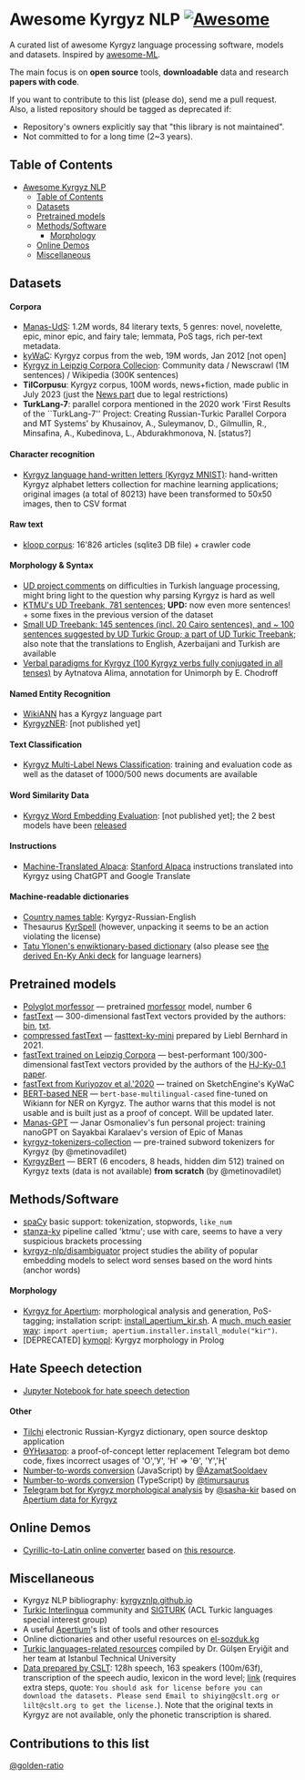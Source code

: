 # Awesome Kyrgyz NLP [![Awesome](https://cdn.rawgit.com/sindresorhus/awesome/d7305f38d29fed78fa85652e3a63e154dd8e8829/media/badge.svg)](https://github.com/sindresorhus/awesome)

A curated list of awesome Kyrgyz language processing software, models and datasets. Inspired by [awesome-ML](https://github.com/josephmisiti/awesome-machine-learning). 

The main focus is on **open source** tools, **downloadable** data and research **papers with code**.

If you want to contribute to this list (please do), send me a pull request.
Also, a listed repository should be tagged as deprecated if:

* Repository's owners explicitly say that "this library is not maintained".
* Not committed to for a long time (2~3 years).

## Table of Contents
<!-- MarkdownTOC depth=3 -->
- [Awesome Kyrgyz NLP](#awesome-kyrgyz-nlp)
  - [Table of Contents](#table-of-contents)
  - [Datasets](#data)
  - [Pretrained models](#pretrained-models)
  - [Methods/Software](#software)
      - [Morphology](#morphology-s)
  - [Online Demos](#demos)
  - [Miscellaneous](#misc)
<!-- /MarkdownTOC -->

<a name="data"></a>
## Datasets

#### Corpora

* [Manas-UdS](http://fedora.clarin-d.uni-saarland.de/kyrgyz/index.html): 1.2M words, 84 literary texts, 5 genres: novel, novelette, epic, minor epic, and fairy tale; lemmata, PoS tags, rich per-text metadata.
* [kyWaC](https://www.sketchengine.eu/kywac-kyrgyz-corpus/): Kyrgyz corpus from the web, 19M words, Jan 2012 [not open]
* [Kyrgyz in Leipzig Corpora Collecion](https://wortschatz.uni-leipzig.de/en/download/Kirghiz): Community data / Newscrawl (1M sentences) / Wikipedia (300K sentences)
* **TilCorpusu**: Kyrgyz corpus, 100M words, news+fiction, made public in July 2023 (just the [News part](https://huggingface.co/datasets/the-cramer-project/Kyrgyz_News_Corpus) due to legal restrictions)
* **TurkLang-7**: parallel corpora mentioned in the 2020 work 'First Results of the ``TurkLang-7'' Project: Creating Russian-Turkic Parallel Corpora and MT Systems' by Khusainov, A., Suleymanov, D., Gilmullin, R., Minsafina, A., Kubedinova, L., Abdurakhmonova, N. [status?]

#### Character recognition
* [Kyrgyz language hand-written letters (Kyrgyz MNIST)](https://github.com/Akyl-AI/kyrgyz_MNIST): hand-written Kyrgyz alphabet letters collection for machine learning applications; original images (a total of 80213) have been transformed to 50x50 images, then to CSV format

#### Raw text
* [kloop corpus](https://github.com/kyrgyz-nlp/kloop-corpus): 16'826 articles (sqlite3 DB file) + crawler code

#### Morphology &amp; Syntax
* [UD project comments](https://universaldependencies.org/tr/) on difficulties in Turkish language processing, might bring light to the question why parsing Kyrgyz is hard as well
* [KTMU's UD Treebank, 781 sentences](https://github.com/UniversalDependencies/UD_Kyrgyz-KTMU); **UPD:** now even more sentences! + some fixes in the previous version of the dataset
* [Small UD Treebank: 145 sentences (incl. 20 Cairo sentences), and ~ 100 sentences suggested by UD Turkic Group; a part of UD Turkic Treebank](https://github.com/UniversalDependencies/UD_Kyrgyz-TueCL); also note that the translations to English, Azerbaijani and Turkish are available
* [Verbal paradigms for Kyrgyz (100 Kyrgyz verbs fully conjugated in all tenses)](https://github.com/unimorph/kir) by Aytnatova Alima, annotation for Unimorph by E. Chodroff

#### Named Entity Recognition
* [WikiANN](https://huggingface.co/datasets/wikiann) has a Kyrgyz language part
* [KyrgyzNER](https://github.com/Akyl-AI/KyrgyzNER): [not published yet]

#### Text Classification
* [Kyrgyz Multi-Label News Classification](https://github.com/alexeyev/kyrgyz-multi-label-topic-classification): training and evaluation code as well as the dataset of 1000/500 news documents are available

#### Word Similarity Data
* [Kyrgyz Word Embedding Evaluation](https://github.com/alexeyev/kyrgyz-embedding-evaluation): [not published yet]; the 2 best models have been [released](https://zenodo.org/records/14544743)

#### Instructions
* [Machine-Translated Alpaca](https://github.com/Akyl-AI/kyrgyz-alpaca): [Stanford Alpaca](https://github.com/tatsu-lab/stanford_alpaca) instructions translated into Kyrgyz using ChatGPT and Google Translate

#### Machine-readable dictionaries
* [Country names table](https://github.com/kyrgyz-nlp/country_names/blob/main/country_names_in_kyrgyz.tsv): Kyrgyz-Russian-English
* Thesaurus [KyrSpell](http://kyrgyzorfo.narod.ru/) (however, unpacking it seems to be an action violating the license)
* [Tatu Ylonen's enwiktionary-based dictionary](https://kaikki.org/dictionary/Kyrgyz/index.html) (also please see [the derived En-Ky Anki deck](https://ankiweb.net/shared/info/518863963) for language learners)


<a name="pretrained-models"></a>
## Pretrained models
* [Polyglot morfessor](https://github.com/aboSamoor/polyglot/blob/master/docs/MorphologicalAnalysis.rst) —  pretrained [morfessor](http://www.cis.hut.fi/cis/projects/morpho/) model, number 6
* [fastText](https://fasttext.cc/docs/en/crawl-vectors.html) — 300-dimensional fastText vectors provided by the authors: [bin](https://dl.fbaipublicfiles.com/fasttext/vectors-crawl/cc.ky.300.bin.gz), [txt](https://dl.fbaipublicfiles.com/fasttext/vectors-crawl/cc.ky.300.vec.gz).
* [compressed fastText](https://github.com/avidale/compress-fasttext) — [fasttext-ky-mini](https://zenodo.org/record/4905385/files/fasttext-ky-mini?download=1) prepared by Liebl Bernhard in 2021.
* [fastText trained on Leipzig Corpora](https://zenodo.org/records/14544743) — best-performant 100/300-dimensional fastText vectors provided by the authors of the [HJ-Ky-0.1 paper](https://arxiv.org/pdf/2411.10724).
* [fastText from Kuriyozov et al.'2020](https://zenodo.org/records/3666697) — trained on SketchEngine's KyWaC
* [BERT-based NER](https://huggingface.co/murat/kyrgyz_language_NER) —  `bert-base-multilingual-cased` fine-tuned on Wikiann for NER on Kyrgyz. The author warns that this model is not usable and is built just as a proof of concept. Will be updated later.
* [Manas-GPT](https://github.com/janarosmonaliev/Manas-GPT/)  —  Janar Osmonaliev's fun personal project: training nanoGPT on Sayakbai Karalaev's version of Epic of Manas
* [kyrgyz-tokenizers-collection](https://huggingface.co/collections/metinovadilet/kyrgyz-tokenizers-collection-67bc7511855a6b996b94286c)  —  pre-trained subword tokenizers for Kyrgyz (by @metinovadilet)
* [KyrgyzBert](https://huggingface.co/metinovadilet/KyrgyzBert) — BERT (6 encoders, 8 heads, hidden dim 512) trained on Kyrgyz texts (data is not available) **from scratch**  (by @metinovadilet)

<a name="software"></a>
## Methods/Software

* [spaCy](https://github.com/explosion/spaCy/tree/master/spacy/lang/ky) basic support: tokenization, stopwords, `like_num`
* [stanza-ky](https://huggingface.co/stanfordnlp/stanza-ky) pipeline called 'ktmu'; use with care, seems to have a very suspicious brackets processing
* [kyrgyz-nlp/disambiguator](http://github.com/kyrgyz-nlp/disambiguator) project studies the ability of popular embedding models to select word senses based on the word hints (anchor words)

#### Morphology <a name="morphology-s"></a>
* [Kyrgyz for Apertium](https://github.com/apertium/apertium-kir/): morphological analysis and generation, PoS-tagging; installation script: [install_apertium_kir.sh](/install_apertium_kir.sh). A [much, much easier way](https://github.com/apertium/apertium-python/): `import apertium; apertium.installer.install_module("kir")`.
* [DEPRECATED] [kymopl](https://github.com/dens-den/kymopl): Kyrgyz morphology in Prolog

## Hate Speech detection
* [Jupyter Notebook for hate speech detection](https://github.com/kyrgyz-nlp/hate-speech-examples)

#### Other
* [Tilchi](https://github.com/IncorexLLC/Tilchi) electronic Russian-Kyrgyz dictionary, open source desktop application
* [ӨҮҢизатор](https://github.com/kyrgyz-nlp/letter_replacer): a proof-of-concept letter replacement Telegram bot demo code, fixes incorrect usages of 'О','У', 'Н' => 'Ө', 'Ү','Ң'
* [Number-to-words conversion](https://github.com/AzamatSoodaev/number-to-words-kg) (JavaScript) by [@AzamatSooldaev](https://github.com/AzamatSoodaev)
* [Number-to-words conversion](https://github.com/timursaurus/sandar) (TypeScript) by [@timursaurus](https://github.com/timursaurus)
* [Telegram bot for Kyrgyz morphological analysis](https://github.com/sasha-kir/kyrgyz_parser) by [@sasha-kir](https://github.com/sasha-kir) based on [Apertium data for Kyrgyz](https://github.com/apertium/apertium-kir/)

<a name="demos"></a>
## Online Demos
* [Cyrillic-to-Latin online converter](http://www.transliteration.kpr.eu/ky/) based on [this resource](https://www.qyrgyz.com/post/kakoy-budet-kyrgyzskaya-latinitsa).

<a name="misc"></a>
## Miscellaneous
* Kyrgyz NLP bibliography: [kyrgyznlp.github.io](https://kyrgyznlp.github.io)
* [Turkic Interlingua](https://github.com/turkic-interlingua) community and [SIGTURK](https://github.com/sigturk/) (ACL Turkic languages special interest group)
* A useful [Apertium](https://wiki.apertium.org/wiki/Kyrgyz)'s list of tools and other resources
* Online dictionaries and other useful resources on [el-sozduk.kg](https://el-sozduk.kg/)
* [Turkic languages-related resources](http://ddi.itu.edu.tr/en/toolsandresources) compiled by Dr. Gülşen Eryiğit and her team at Istanbul Technical University 
* [Data prepared by CSLT](http://index.cslt.org/mediawiki/index.php/ASR-nsfc-data): 128h speech, 163 speakers (100m/63f), transcription of the speech audio, lexicon in the word level; [link](https://pan.baidu.com/s/18jxLKo4YRWH5K3GWPWmGXQ) (requires extra steps, quote: `You should ask for license before you can download the datasets. Please send Email to shiying@cslt.org or lilt@cslt.org to get the license.`). Note that the original texts in Kyrgyz are not available, only the phonetic transcription is shared.

## Contributions to this list

[@golden-ratio](https://github.com/golden-ratio)

